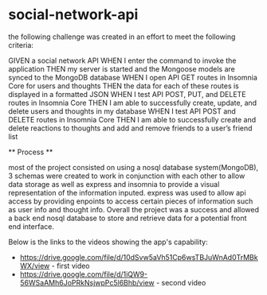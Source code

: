 # social-network-api


the following challenge was created in an effort to meet the following criteria:

GIVEN a social network API
WHEN I enter the command to invoke the application
THEN my server is started and the Mongoose models are synced to the MongoDB database
WHEN I open API GET routes in Insomnia Core for users and thoughts
THEN the data for each of these routes is displayed in a formatted JSON
WHEN I test API POST, PUT, and DELETE routes in Insomnia Core
THEN I am able to successfully create, update, and delete users and thoughts in my database
WHEN I test API POST and DELETE routes in Insomnia Core
THEN I am able to successfully create and delete reactions to thoughts and add and remove friends to a user’s friend list


** Process **

most of the project consisted on using a nosql database system(MongoDB), 3 schemas were created to work in conjunction with each other to allow data storage as well as express and insomnia to provide a visual representation of the information inputed. express was used to allow api access by providing enpoints to access certain pieces of information such as user info and thought info. Overall the project was a success and allowed a back end nosql database to store and retrieve data for a potential front end interface.

Below is the links to the videos showing the app's capability:

- https://drive.google.com/file/d/10dSvw5aVh51Cp6wsTBJuWnAd0TrMBkWX/view - first video
- https://drive.google.com/file/d/1iQW9-56WSaAMh6JoPRkNsjwpPc5l6Bhb/view - second video
